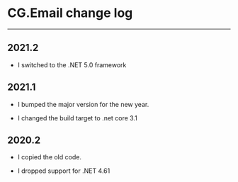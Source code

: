 # CG.Email change log
---

## 2021.2

* I switched to the .NET 5.0 framework

## 2021.1

* I bumped the major version for the new year.

* I changed the build target to .net core 3.1

## 2020.2

* I copied the old code. 

* I dropped support for .NET 4.61



